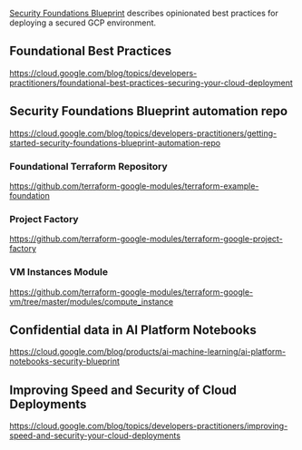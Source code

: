[Security Foundations Blueprint](https://cloud.google.com/blog/topics/developers-practitioners/blueprint-secure-infrastructure-google-cloud) describes
opinionated best practices for deploying a secured GCP environment. 


## Foundational Best Practices

https://cloud.google.com/blog/topics/developers-practitioners/foundational-best-practices-securing-your-cloud-deployment


## Security Foundations Blueprint automation repo


https://cloud.google.com/blog/topics/developers-practitioners/getting-started-security-foundations-blueprint-automation-repo

### Foundational Terraform Repository

https://github.com/terraform-google-modules/terraform-example-foundation

### Project Factory

https://github.com/terraform-google-modules/terraform-google-project-factory


### VM Instances Module

https://github.com/terraform-google-modules/terraform-google-vm/tree/master/modules/compute_instance


## Confidential data in AI Platform Notebooks

https://cloud.google.com/blog/products/ai-machine-learning/ai-platform-notebooks-security-blueprint

## Improving Speed and Security of Cloud Deployments

https://cloud.google.com/blog/topics/developers-practitioners/improving-speed-and-security-your-cloud-deployments
